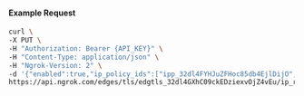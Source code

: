 <!-- Code generated for API Clients. DO NOT EDIT. -->

#### Example Request

```bash
curl \
-X PUT \
-H "Authorization: Bearer {API_KEY}" \
-H "Content-Type: application/json" \
-H "Ngrok-Version: 2" \
-d '{"enabled":true,"ip_policy_ids":["ipp_32dl4FYHJuZFHoc85db4EjlDijO","ipp_32dl4FGbYPMJWd7mq4CGO60NcWJ"]}' \
https://api.ngrok.com/edges/tls/edgtls_32dl4GXhC09ckEDziexvOjZ4vEu/ip_restriction
```
